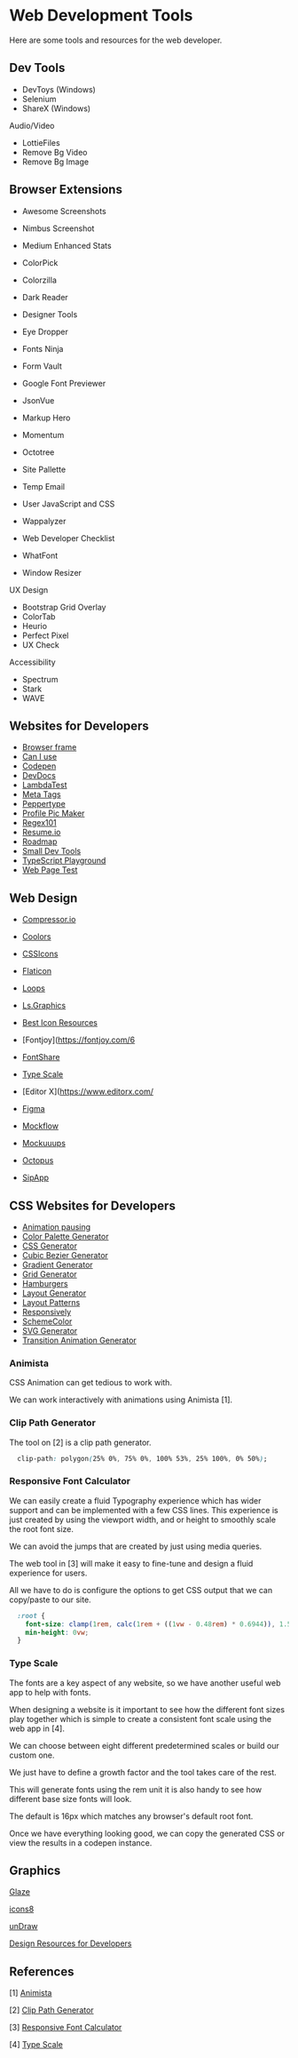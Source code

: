 # Web Development Tools

Here are some tools and resources for the web developer. 


## Dev Tools

- DevToys (Windows)
- Selenium
- ShareX (Windows)

Audio/Video

- LottieFiles
- Remove Bg Video
- Remove Bg Image


## Browser Extensions

- Awesome Screenshots
- Nimbus Screenshot

- Medium Enhanced Stats

- ColorPick
- Colorzilla
- Dark Reader
- Designer Tools
- Eye Dropper
- Fonts Ninja
- Form Vault
- Google Font Previewer
- JsonVue
- Markup Hero
- Momentum
- Octotree
- Site Pallette
- Temp Email
- User JavaScript and CSS
- Wappalyzer
- Web Developer Checklist
- WhatFont
- Window Resizer

UX Design

- Bootstrap Grid Overlay
- ColorTab
- Heurio
- Perfect Pixel
- UX Check

Accessibility

- Spectrum
- Stark
- WAVE


## Websites for Developers

- [Browser frame](https://browserframe.com/)
- [Can I use](https://caniuse.com/?search=Grid)
- [Codepen](https://codepen.io/)
- [DevDocs](https://devdocs.io/)
- [LambdaTest](https://www.lambdatest.com/)
- [Meta Tags](https://metatags.io/)
- [Peppertype](https://www.peppertype.ai/)
- [Profile Pic Maker](https://pfpmaker.com/)
- [Regex101](https://regex101.com/)
- [Resume.io](https:/resume.io)
- [Roadmap](https://roadmap.sh/)
- [Small Dev Tools](https://smalldev.tools/)
- [TypeScript Playground](https://www.typescriptlang.org/)
- [Web Page Test](https://www.webpagetest.org/)



## Web Design

- [Compressor.io](https://compressor.io/)
- [Coolors](https://coolors.co/)
- [CSSIcons](https://css.gg/)
- [Flaticon](https://www.flaticon.com/)
- [Loops](https://loops.wannathis.one/)
- [Ls.Graphics](https://www.ls.graphics)

- [Best Icon Resources](https://uxplanet.org/best-icon-resources-i-use-daily-9b7c2da26e83)


- [Fontjoy](https://fontjoy.com/6
- [FontShare](https://www.fontshare.com/)
- [Type Scale](https://type-scale.com/)

- [Editor X](https://www.editorx.com/
- [Figma](https://www.figma.com)
- [Mockflow](https://mockflow.com)
- [Mockuuups](https://mockuuups.studio/)
- [Octopus](https://octopus.do/)
- [SipApp](https://sipapp.io/)


## CSS Websites for Developers

- [Animation pausing](https://waitanimate.wstone.uk/)
- [Color Palette Generator](https://mybrandnewlogo.com/color-palette-generator)
- [CSS Generator](https://html-css-js.com/css/generator/box-shadow/)
- [Cubic Bezier Generator](https://cubic-bezier.com/#.17,.67,.83,.67)
- [Gradient Generator](https://cssgradient.io/)
- [Grid Generator](https://cssgrid-generator.netlify.app/)
- [Hamburgers](https://jonsuh.com/hamburgers/)
- [Layout Generator](https://layout.bradwoods.io/)
- [Layout Patterns](https://web.dev/patterns/layout/)
- [Responsively](https://responsively.app/)
- [SchemeColor](https://www.schemecolor.com/)
- [SVG Generator](https://haikei.app/)
- [Transition Animation Generator](https://www.transition.style/)


### Animista

CSS Animation can get tedious to work with. 

We can work interactively with animations using Animista [1].

### Clip Path Generator

The tool on [2] is a clip path generator. 

```css
  clip-path: polygon(25% 0%, 75% 0%, 100% 53%, 25% 100%, 0% 50%);
```

### Responsive Font Calculator

We can easily create a fluid Typography experience which has wider support and can be implemented with a few CSS lines. This experience is just created by using the viewport width, and or height to smoothly scale the root font size. 

We can avoid the jumps that are created by just using media queries.

The web tool in [3] will make it easy to fine-tune and design a fluid experience for users.

All we have to do is configure the options to get CSS output that we can copy/paste to our site.

```css
  :root {
    font-size: clamp(1rem, calc(1rem + ((1vw - 0.48rem) * 0.6944)), 1.5rem);
    min-height: 0vw;
  }
```

### Type Scale

The fonts are a key aspect of any website, so we have another useful web app to help with fonts. 

When designing a website is it important to see how the different font sizes play together which is simple to create a consistent font scale using the web app in [4]. 

We can choose between eight different predetermined scales or build our custom one. 

We just have to define a growth factor and the tool takes care of the rest.

This will generate fonts using the rem unit it is also handy to see how different base size fonts will look. 

The default is 16px which matches any browser's default root font.

Once we have everything looking good, we can copy the generated CSS or view the results in a codepen instance. 



## Graphics

[Glaze](https://www.glazestock.com/)

[icons8](https://icons8.com/illustrations)

[unDraw](https://undraw.co/)

[Design Resources for Developers](https://github.com/bradtraversy/design-resources-for-developers)




## References

[1] [Animista](https://animista.net/)
 
[2] [Clip Path Generator](https://bennettfeely.com/clippy/)
 
[3] [Responsive Font Calculator](https://websemantics.uk/tools/responsive-font-calculator/)

[4] [Type Scale](https://type-scale.com/)
